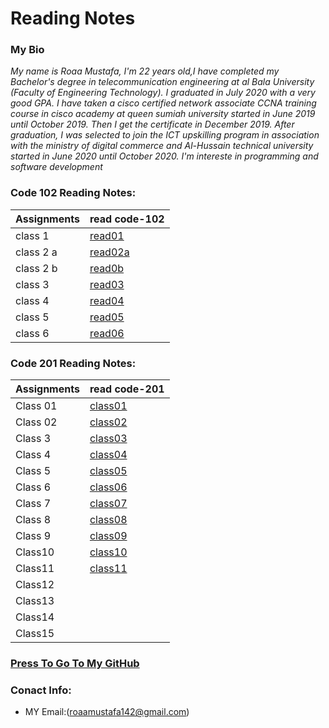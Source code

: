 
# Reading Notes
###  My Bio
*My name is Roaa Mustafa, I'm 22 years old,I have completed my Bachelor's degree in telecommunication engineering at al Bala University (Faculty of Engineering Technology).
I graduated in July 2020 with a very good GPA.
I have taken a cisco certified network associate CCNA training course in cisco academy at queen sumiah university started in June 2019 until October 2019. Then I get the certificate in December 2019.
After graduation, I was selected to join the ICT upskilling program in association with the ministry of digital commerce and Al-Hussain technical university started in June 2020 until October 2020.
I'm intereste in programming and software development*
### Code 102 Reading Notes:
|Assignments |     read code-102    |  
|----------- | ---------------------|     
|class 1     | [read01](read01.md)  |   
|class 2 a   | [read02a](read02a.md)|   
|class 2 b   | [read0b](read02b.md) |   
|class 3     | [read03](read03.md)  |   
|class 4     | [read04](read04.md)  |    
|class 5     | [read05](read05.md)  |   
|class 6     | [read06](read06.md)  |

### Code 201 Reading Notes:
|Assignments |     read code-201    |                                                  
|----------- | ---------------------|   
|  Class 01  |[class01](class-01.md)|                                             
|  Class 02  |[class02](class02.md) |                                           
|  Class 3   |[class03](class-03.md)|                                          
|  Class 4   |[class04](class-04.md)|      
|  Class 5   |[class05](class-05.md)|
|  Class 6   |[class06](class-06.md)|           
|  Class 7   |[class07](class-07.md)|   
|  Class 8   |[class08](class-08.md)|       
|  Class 9   |[class09](class-09.md)| 
|  Class10   |[class10](class-10.md)|  
|  Class11   |[class11](class-11.md)|             
|  Class12   |                      |                               
|  Class13   |                      |
|  Class14   |                      |        
|  Class15   |                      |   

### [Press To Go To My GitHub](https://github.com/RoaaMustafa)

### Conact Info:
* MY Email:(roaamustafa142@gmail.com)


